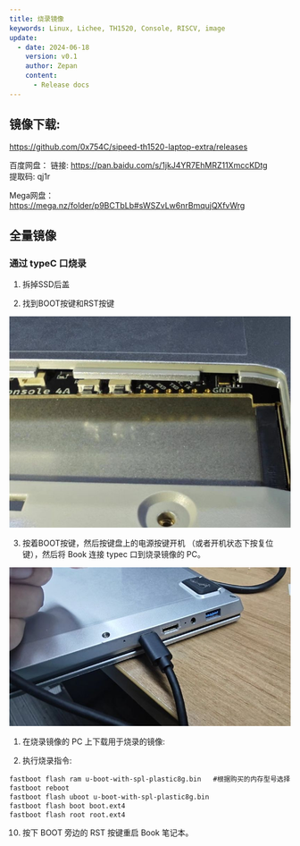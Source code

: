 ```yaml
---
title: 烧录镜像
keywords: Linux, Lichee, TH1520, Console, RISCV, image
update:
  - date: 2024-06-18
    version: v0.1
    author: Zepan
    content:
      - Release docs
---
```


## 镜像下载:

https://github.com/0x754C/sipeed-th1520-laptop-extra/releases

百度网盘：
链接: https://pan.baidu.com/s/1jkJ4YR7EhMRZ11XmccKDtg   
提取码: qj1r   

Mega网盘：   
https://mega.nz/folder/p9BCTbLb#sWSZvLw6nrBmqujQXfvWrg   


## 全量镜像

### 通过 typeC 口烧录

1. 拆掉SSD后盖

2. 找到BOOT按键和RST按键

![boot_and_rst_key](./assets/burn_image/boot_and_rst_key.jpg)

3. 按着BOOT按键，然后按键盘上的电源按键开机 （或者开机状态下按复位键），然后将 Book 连接 typec 口到烧录镜像的 PC。

![typec_connect](./assets/burn_image/typec_connect.jpg)

1. 在烧录镜像的 PC 上下载用于烧录的镜像:


5. 执行烧录指令:

```
fastboot flash ram u-boot-with-spl-plastic8g.bin   #根据购买的内存型号选择
fastboot reboot
fastboot flash uboot u-boot-with-spl-plastic8g.bin
fastboot flash boot boot.ext4
fastboot flash root root.ext4
```

10. 按下 BOOT 旁边的 RST 按键重启 Book 笔记本。


